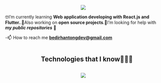 <p align="center">
<a href="https://git.io/typing-svg"><img src="https://readme-typing-svg.demolab.com?font=Poppins&size=22&duration=3500&pause=800&center=true&random=false&width=435&lines=Hi+I+am+Bedirhan+Tong;Software+Developer;Currently+Learning+React.js" /></a>

🤓I’m currently learning **Web application developing with React.js and Flutter.**.👾Also working on **open source projects**.🤝I’m looking for help with **_my public repositories_** 💪

-📫 How to reach me **bedirhantongdev@gmail.com**

<div id="user-content-toc">
  <ul align="center">
    <summary><h2 style="display: inline-block">Technologies that I know👨🏻‍💻</h2></summary>
  </ul>
</div>

<p align="center">
  <a href="https://skillicons.dev">
    <img src="https://skillicons.dev/icons?i=javascript,ts,react,kotlin,flutter,git,firebase,ai,&perline=4" />
  </a>
</p>
<br>


